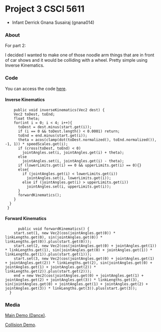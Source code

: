 # Project 3 CSCI 5611

- Infant Derrick Gnana Susairaj (gnana014)

### About

For part 2:

I decided I wanted to make one of those noodle arm things that are in front of car shows and it would be colliding with a wheel. Pretty simple using Inverse Kinematics.

### Code

You can access the code [here](https://github.com/InfantDerrick/csci5611/tree/master/projects/proj3). 

#### Inverse Kinematics
```processing
    public void inverseKinematics(Vec2 dest) {
    Vec2 toDest, toEnd;
    float theta;
    for(int i = 0; i < 4; i++){
      toDest = dest.minus(start.get(i));
      if (i == 0 && toDest.length() < 0.0001) return;
      toEnd = end.minus(start.get(i));
      theta = acos(clamp(dot(toDest.normalized(), toEnd.normalized()), -1, 1)) * speedScales.get(i);
      if (cross(toDest, toEnd) < 0) 
        jointAngles.set(i, jointAngles.get(i) + theta);
      else 
        jointAngles.set(i, jointAngles.get(i) - theta);
      if (lowerLimits.get(i) == 0 && upperLimits.get(i) == 0){}
      else{
        if (jointAngles.get(i) < lowerLimits.get(i))
          jointAngles.set(i, lowerLimits.get(i));
        else if (jointAngles.get(i) > upperLimits.get(i))
          jointAngles.set(i, upperLimits.get(i));
      }
      forwardKinematics();
    }
  }
 }
```
#### Forward Kinematics
```processing
      public void forwardKinematics() {
    start.set(1, new Vec2(cos(jointAngles.get(0)) * linkLengths.get(0), sin(jointAngles.get(0)) * linkLengths.get(0)).plus(start.get(0)));
    start.set(2, new Vec2(cos(jointAngles.get(0) + jointAngles.get(1)) * linkLengths.get(1), sin(jointAngles.get(0) + jointAngles.get(1)) * linkLengths.get(1)).plus(start.get(1)));
    start.set(3, new Vec2(cos(jointAngles.get(0) + jointAngles.get(1) + jointAngles.get(2)) * linkLengths.get(2), sin(jointAngles.get(0) + jointAngles.get(1) + jointAngles.get(2)) * linkLengths.get(2)).plus(start.get(2)));
    end = new Vec2(cos(jointAngles.get(0) + jointAngles.get(1) + jointAngles.get(2) + jointAngles.get(3)) * linkLengths.get(3), sin(jointAngles.get(0) + jointAngles.get(1) + jointAngles.get(2) + jointAngles.get(3)) * linkLengths.get(3)).plus(start.get(3));
  }
```

### Media

[Main Demo (Dance)](https://youtu.be/DqYLLQlvAAQ).

[Collision Demo](https://youtu.be/G7Fb5YU53-E).

